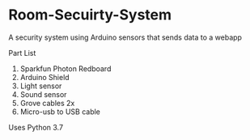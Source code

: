 # Room-Secuirty-System
A security system using Arduino sensors that sends data to a webapp

Part List
1. Sparkfun Photon Redboard
2. Arduino Shield
3. Light sensor
4. Sound sensor
5. Grove cables 2x
6. Micro-usb to USB cable

Uses Python 3.7
